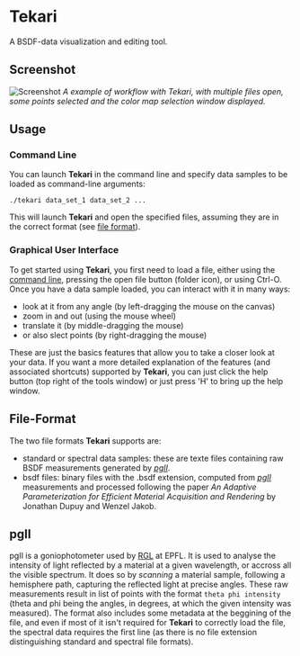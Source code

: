 # Tekari

A BSDF-data visualization and editing tool.

## Screenshot

![Screenshot](https://raw.githubusercontent.com/rgl-epfl/tekari/master/resources/tekari_screen.png)
_A example of workflow with *Tekari*, with multiple files open, some points selected and the color map selection window displayed._

## Usage

### Command Line

You can launch **Tekari** in the command line and specify data samples to be loaded as command-line arguments:

```
./tekari data_set_1 data_set_2 ...
```

This will launch **Tekari** and open the specified files, assuming they are in the correct format (see [file format](#file-format)).

### Graphical User Interface
To get started using **Tekari**, you first need to load a file, either using the [command line](#command-line), pressing the open file button (folder icon), or using Ctrl-O. Once you have a data sample loaded, you can interact with it in many ways:
- look at it from any angle (by left-dragging the mouse on the canvas)
- zoom in and out (using the mouse wheel)
- translate it (by middle-dragging the mouse)
- or also slect points (by right-dragging the mouse) 

These are just the basics features that allow you to take a closer look at your data. If you want a more detailed explanation of the features (and associated shortcuts) supported by **Tekari**, you can just click the help button (top right of the tools window) or just press 'H' to bring up the help window.

## File-Format
The two file formats **Tekari** supports are:
- standard or spectral data samples: these are texte files containing raw BSDF measurements generated by [*pgII*](#pgII).
- bsdf files: binary files with the .bsdf extension, computed from [*pgII*](#pgII) measurements and processed following the paper *An Adaptive Parameterization for Efficient Material Acquisition and Rendering* by Jonathan Dupuy and Wenzel Jakob.

## pgII
pgII is a goniophotometer used by [RGL](https://rgl.epfl.ch/) at EPFL. It is used to analyse the intensity of light reflected by a material at a given wavelength, or accross all the visible spectrum. It does so by *scanning* a material sample, following a hemisphere path, capturing the reflected light at precise angles. These raw measurements result in list of points with the format `theta phi intensity` (theta and phi being the angles, in degrees, at which the given intensity was measured). The format also includes some metadata at the beggining of the file, and even if most of it isn't required for **Tekari** to correctly load the file, the spectral data requires the first line (as there is no file extension distinguishing standard and spectral file formats).
